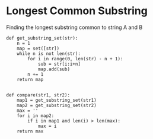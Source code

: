 # Longest Common Substring

Finding the longest substring common to string A and B

```
def get_substring_set(str):
    n = 1
    map = set([str])
    while n is not len(str):
        for i in range(0, len(str) - n + 1):
            sub = str[i:i+n]
            map.add(sub)
        n += 1
    return map


def compare(str1, str2):
    map1 = get_substring_set(str1)
    map2 = get_substring_set(str2)
    max = ''
    for i in map2:
        if i in map1 and len(i) > len(max):
            max = i
    return max
```
